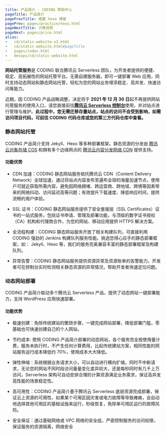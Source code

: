 ```yaml
---
title: 产品简介 - CODING 帮助中心
pageTitle: 产品简介
pagePrevTitle: 搭建 hexo 博客
pagePrev: pages/practice/hexo.html
pageNextTitle: 计费说明
pageNext: pages/price.html
alias: 
-   cd/static-website-v2.html
-   cd/static-website.html#pageTitle
-   pages/index.html
-   devops/cd/static-website.html
---
```


**网站托管服务**是 CODING 联合腾讯云 Serverless 团队，为开发者提供的便捷、稳定、高拓展性的网站托管平台。无需自建服务器，即可一键部署 Web 应用，同时支持动态网站和静态网站托管，轻松为您的网站业务增添稳定、高并发、快速访问等能力。

近期，因 CODING 产品战略调整，决定将于 **2021 年 12 月 30 日**起不再提供网站托管服务的使用入口，请您直接前往[**腾讯云 Serverless 控制台**](https://console.cloud.tencent.com/sls)使用，并对站点进行管理与维护。**此过程中，您无需迁移存量站点，站点的访问不会受到影响，如需访问项目代码，可前往 CODING 代码仓库或您的第三方代码仓库中查看。**

### 静态网站托管

CODING 产品简介支持 Jekyll、Hexo 等多种部署框架。静态资源的分发由 [腾讯云对象存储 COS](https://cloud.tencent.com/product/cos) 和拥有多个边缘网点的 [腾讯云内容分发网络 CDN](https://cloud.tencent.com/product/cdn) 提供支持。

#### 功能优势

-   CDN 加速：CODING 静态网站服务依托腾讯云 CDN（Content Delivery Network）全球加速，通过将站点内容发布至遍布全球的海量加速节点，使用户可就近获取所需内容，避免因网络拥堵、跨运营商、跨地域、跨境等因素带来的网络抖动、访问延迟高等问题；有效提升下载速度、降低响应时间，提供流畅的用户体验。 

-   SSL 证书：CODING 静态网站服务提供了安全套接层（SSL Certificates）证书的一站式服务，包括证书申请、管理及部署功能，与顶级的数字证书授权（CA）机构和代理商合作，为您的网站、移动应用提供 HTTPS 解决方案。

-   全流程构建：CODING 静态网站服务开放了相关构建队列，可直接利用 CODING 强劲的 Jenkins 构建队列服务性能。挑选您得心应手的静态部署框架，如： Jekyll、Hexo 等，我们的服务完美兼容丰富的静态部署框架及构建队列。

-   异常告警：CODING 静态网站服务提供资源异常及资源账单的告警能力，开发者可在控制台实时检测相关静态资源的异常情况，帮助开发者快速定位问题。

### 动态网站部署

CODING 产品简介联动多个腾讯云 Serverless 产品，提供了动态网站一键部署能力，支持 WordPress 应用快速部署。

#### 功能优势

-   极速创建：免除传统建站的繁琐步骤，一键完成网站部署，降低部署门槛，零基础也可快速创建自己的个人网站。

-   节约成本: 使用 CODING 产品简介部署的动态网站，各个服务完全按使用量计费，服务未执行时，不产生任何计算费用，比起传统建站方案，相同性能的网站服务运行成本降低约 70%，使用成本大大降低。

-   弹性伸缩：系统根据业务请求大小，可以自动进行横向扩缩，同时不中断请求，无论您的网站不同时段访问量量变化差异较大，还是每秒同时有几千上万访问，Serverless 架构可自动安排合理的计算资源满足业务需求，保证高并发高性能的场景稳定性。

-   高可用性：CODING 产品简介基于腾讯云 Serverless 底层资源完成部署，保证云上资源的可用性，如果某个可用区因灾害或电力故障等导致瘫痪，会自动地选择其他可用区的基础设施来运行，秒级恢复，免除单可用区运行的故障风险。

-   安全保证：通过基础网络或 VPC 网络的安全组，严密控制服务的访问权限，保证服务的资源隔离，网络安全
